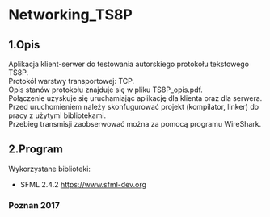 ﻿# Networking_TS8P



## 1.Opis

Aplikacja klient-serwer do testowania autorskiego protokołu tekstowego TS8P.<br/>
Protokół warstwy transportowej: TCP. <br/>
Opis stanów protokołu znajduje się w pliku TS8P_opis.pdf. <br/>
Połączenie uzyskuje się uruchamiając aplikację dla klienta oraz dla serwera. <br/>
Przed uruchomieniem należy skonfugurować projekt (kompilator, linker) do pracy z użytymi bibliotekami. <br/>
Przebieg transmisji zaobserwować można za pomocą programu WireShark.

## 2.Program
Wykorzystane biblioteki: <br/>
* SFML 2.4.2 https://www.sfml-dev.org

### Poznan 2017